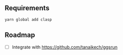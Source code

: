 ## Requirements
```bash
yarn global add clasp
```

## Roadmap

* [ ] Integrate with https://github.com/tanaikech/ggsrun